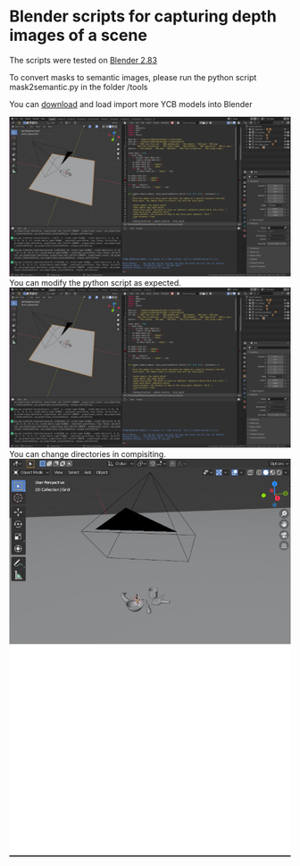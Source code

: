 # Blender scripts for capturing depth images of a scene

The scripts were tested on [Blender 2.83](https://download.blender.org/release/Blender2.83/) <br />

To convert masks to semantic images, please run the python script mask2semantic.py in the folder /tools <br />

You can [download](http://ycb-benchmarks.s3-website-us-east-1.amazonaws.com/) and load import more YCB models into Blender  <br />

<img src="doc/blender.png" width="800" />
You can modify the python script as expected.

<img src="doc/blender.png" width="800" />
You can change directories in compisiting.

<img src="doc/scene.png" width="800" />

<img src="/doc/depth.png" width="800" />
